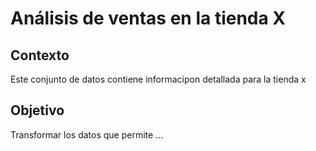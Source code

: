 # Análisis de ventas en la tienda X

## Contexto
Este conjunto de datos contiene informacipon detallada para la tienda x 


## Objetivo
Transformar los datos que permite ...
